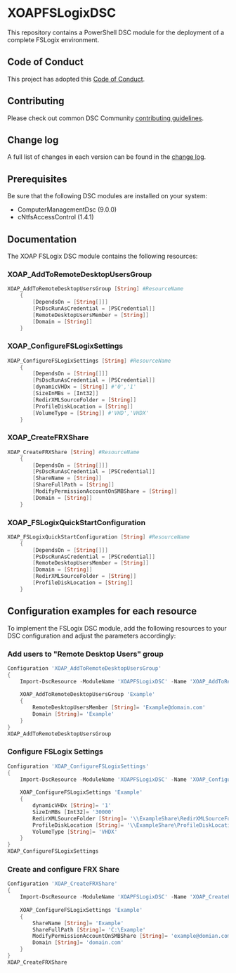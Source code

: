 # XOAPFSLogixDSC

This repository contains a PowerShell DSC module for the deployment of a complete FSLogix environment.

## Code of Conduct

This project has adopted this [Code of Conduct](CODE_OF_CONDUCT.md).

## Contributing

Please check out common DSC Community [contributing guidelines](https://dsccommunity.org/guidelines/contributing).

## Change log

A full list of changes in each version can be found in the [change log](CHANGELOG.md).

## Prerequisites

Be sure that the following DSC modules are installed on your system:

- ComputerManagementDsc (9.0.0)
- cNtfsAccessControl (1.4.1)

## Documentation

The XOAP FSLogix DSC module contains the following resources:

### XOAP_AddToRemoteDesktopUsersGroup

```PowerShell
XOAP_AddToRemoteDesktopUsersGroup [String] #ResourceName
    {
        [DependsOn = [String[]]]
        [PsDscRunAsCredential = [PSCredential]]
        [RemoteDesktopUsersMember = [String]]
        [Domain = [String]]
    }
```

### XOAP_ConfigureFSLogixSettings

```PowerShell
XOAP_ConfigureFSLogixSettings [String] #ResourceName
    {
        [DependsOn = [String[]]]
        [PsDscRunAsCredential = [PSCredential]]
        [dynamicVHDx = [String]] #'0','1'
        [SizeInMBs = [Int32]]
        [RedirXMLSourceFolder = [String]]
        [ProfileDiskLocation = [String]]
        [VolumeType = [String]] #'VHD','VHDX'
    }
```

### XOAP_CreateFRXShare

```PowerShell
XOAP_CreateFRXShare [String] #ResourceName
    {
        [DependsOn = [String[]]]
        [PsDscRunAsCredential = [PSCredential]]
        [ShareName = [String]]
        [ShareFullPath = [String]]
        [ModifyPermissionAccountOnSMBShare = [String]]
        [Domain = [String]]
    }
```

### XOAP_FSLogixQuickStartConfiguration

```PowerShell
XOAP_FSLogixQuickStartConfiguration [String] #ResourceName
    {
        [DependsOn = [String[]]]
        [PsDscRunAsCredential = [PSCredential]]
        [RemoteDesktopUsersMember = [String]]
        [Domain = [String]]
        [RedirXMLSourceFolder = [String]]
        [ProfileDiskLocation = [String]]
    }
```

## Configuration examples for each resource

To implement the FSLogix DSC module, add the following resources to your DSC configuration and adjust the parameters accordingly:

### Add users to "Remote Desktop Users" group

```PowerShell
Configuration 'XOAP_AddToRemoteDesktopUsersGroup'
{
    Import-DscResource -ModuleName 'XOAPFSLogixDSC' -Name 'XOAP_AddToRemoteDesktopUsersGroup' -ModuleVersion '1.0.0'
    
    XOAP_AddToRemoteDesktopUsersGroup 'Example'
    {
	    RemoteDesktopUsersMember [String]= 'Example@domain.com'
	    Domain [String]= 'Example'
    }
}
XOAP_AddToRemoteDesktopUsersGroup
```

### Configure FSLogix Settings

```PowerShell
Configuration 'XOAP_ConfigureFSLogixSettings'
{
    Import-DscResource -ModuleName 'XOAPFSLogixDSC' -Name 'XOAP_ConfigureFSLogixSettings' -ModuleVersion '1.0.0'
    
    XOAP_ConfigureFSLogixSettings 'Example'
    {
	    dynamicVHDx [String]= '1'
	    SizeInMBs [Int32]= '30000'
        RedirXMLSourceFolder [String]= '\\ExampleShare\RedirXMLSourceFolder'
        ProfileDiskLocation [String]= '\\ExampleShare\ProfileDiskLocation'
        VolumeType [String]= 'VHDX'
    }
}
XOAP_ConfigureFSLogixSettings
```

### Create and configure FRX Share

```PowerShell
Configuration 'XOAP_CreateFRXShare'
{
    Import-DscResource -ModuleName 'XOAPFSLogixDSC' -Name 'XOAP_CreateFRXShare' -ModuleVersion '1.0.0'
    
    XOAP_ConfigureFSLogixSettings 'Example'
    {
	    ShareName [String]= 'Example'
	    ShareFullPath [String]= 'C:\Example'
        ModifyPermissionAccountOnSMBShare [String]= 'example@domian.com'
        Domain [String]= 'domain.com'
    }
}
XOAP_CreateFRXShare
```
